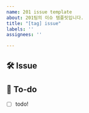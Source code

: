 ```yaml
---
name: 201 issue template
about: 201팀의 이슈 템플릿입니다.
title: "[tag] issue"
labels: ''
assignees: ''

---
```


<!--
[tag] issue
형식으로 제목 바꾸어주세요

Tag Prefix

[design]: 뷰 짜기
[feat]: 새로운 기능 구현
[network]: 네트워크 연결
[fix]: 버그, 오류 해결, 코드 수정
[refactor]: 전면 수정이 있을 때 사용
[chore]: 그 이외
[docs]: README나 WIKI 등의 문서 개정
[setting]: 세팅

-->

## 🛠 Issue
<!-- 이슈에 대해 간략하게 설명해주세요 -->

## 📝 To-do
<!-- 진행할 작업에 대해 적어주세요 -->
- [ ] todo!


<!-- 브랜치 명은 tag/#이슈번호 형식으로 짓습니다 -->
